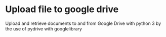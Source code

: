 # Upload file to google drive
Upload and retrieve documents to  and from Google Drive with python 3 by the use of pydrive with googlelibrary
